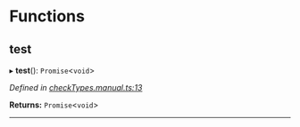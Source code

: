 

# Functions

<a id="test"></a>

##  test

▸ **test**(): `Promise`<`void`>

*Defined in [checkTypes.manual.ts:13](https://github.com/polkadot-js/api/blob/03234a0/packages/api/src/checkTypes.manual.ts#L13)*

**Returns:** `Promise`<`void`>

___

